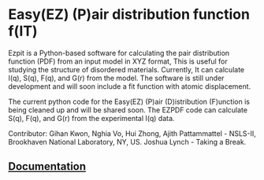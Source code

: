 
Easy(EZ) (P)air distribution function f(IT)
===========================================

Ezpit is a Python-based software for calculating the pair distribution function (PDF) from an input model in XYZ format, This is useful for studying the structure of disordered materials. Currently, It can calculate I(q), S(q), F(q), and G(r) from the model. The software is still under development and will soon include a fit function with atomic displacement.

The current python code for the Easy(EZ) (P)air (D)istribution (F)unction is being cleaned up and will be shared soon. The EZPDF code can calculate S(q), F(q), and G(r) from the experimental I(q) data.

Contributor: 
Gihan Kwon, Nghia Vo, Hui Zhong, Ajith Pattammattel - NSLS-II, Brookhaven National Laboratory, NY, US.
Joshua Lynch - Taking a Break.

[Documentation](docs/tutorial.md)
---------------------------------